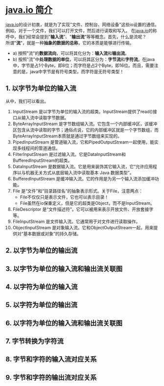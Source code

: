 # [java.io 简介](./README.md)

[java.io](./README.md)的设计初衷，就是为了实现"文件、控制台、网络设备"这些io设置的通信。例如，对于一个文件，我们可以打开文件，然后进行读取和写入。
在[java.io](./README.md)的称呼中，我们经常会提到"**输入流**"、"**输出流**"等等概念。首先，什么是流呢？  
所谓"**流**"，就是一种**抽象的数据的总称**，它的本质是能够进行传输。

* a) 按照"流"的**数据流向**，可以将其化分为：**输入流**和**输出流**。
* b) 按照"流"中**处理数据的单位**，可以将其区分为：**字节流**和**字符流**。在java中，字节是占1个Byte，即8位；而字符是占2个Byte，即16位。而且，需要注意的是，java中字节是有符号类型，而字符是无符号类型！

## 1. 以字节为单位的输入流

从中，我们可以看出。

1. InputStream 是以字节为单位的输入流的超类。InputStream提供了read()接口从输入流中读取字节数据。
2. ByteArrayInputStream 是字节数组输入流。它包含一个内部缓冲区，该缓冲区包含从流中读取的字节；通俗点说，它的内部缓冲区就是一个字节数组，而ByteArrayInputStream本质就是通过字节数组来实现的。
3. PipedInputStream 是管道输入流，它和PipedOutputStream一起使用，能实现多线程间的管道通信。
4. FilterInputStream 是过滤输入流。它是DataInputStream和BufferedInputStream的超类。
5. DataInputStream 是数据输入流。它是用来装饰其它输入流，它“允许应用程序以与机器无关方式从底层输入流中读取基本 Java 数据类型”。
6. BufferedInputStream 是缓冲输入流。它的作用是为另一个输入流添加缓冲功能。
7. File 是“文件”和“目录路径名”的抽象表示形式。关于File，注意两点：
    * File不仅仅只是表示文件，它也可以表示目录！
    * File虽然在io保重定义，但是它的超类是Object，而不是InputStream。
8. FileDescriptor 是“文件描述符”。它可以被用来表示开放文件、开放套接字等。
9. FileInputStream 是文件输入流。它通常用于对文件进行读取操作。
10. ObjectInputStream 是对象输入流。它和ObjectOutputStream一起，用来提供对“基本数据或对象”的持久存储。

## 2. 以字节为单位的输出流

## 3. 以字节为单位的输入流和输出流关联图

## 4. 以字符为单位的输入流

## 5. 以字符为单位的输出流

## 6. 以字符为单位的输入流和输出流关联图

## 7. 字节转换为字符流

## 8. 字节和字符的输入流对应关系

## 9. 字节和字符的输出流对应关系